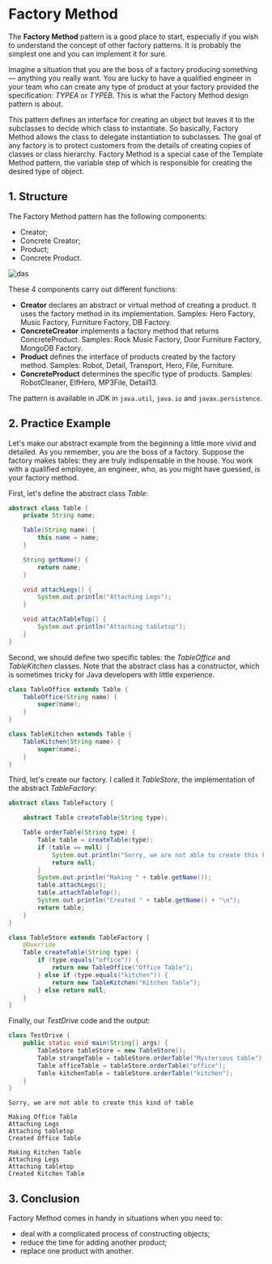 # Factory Method

The **Factory Method** pattern is a good place to start, especially if you wish to understand the concept of other factory patterns. It is probably the simplest one and you can implement it for sure.

Imagine a situation that you are the boss of a factory producing something — anything you really want. You are lucky to have a qualified engineer in your team who can create any type of product at your factory provided the specification: *TYPEA* or *TYPEB*. This is what the Factory Method design pattern is about.

This pattern defines an interface for creating an object but leaves it to the subclasses to decide which class to instantiate. So basically, Factory Method allows the class to delegate instantiation to subclasses. The goal of any factory is to protect customers from the details of creating copies of classes or class hierarchy. Factory Method is a special case of the Template Method pattern, the variable step of which is responsible for creating the desired type of object.

## 1. Structure

The Factory Method pattern has the following components:

- Creator;
- Concrete Creator;
- Product;
- Concrete Product.

![das](https://ucarecdn.com/7ddd67b8-4b2d-455e-b27c-42aab7213234/)

These 4 components carry out different functions:

- **Creator** declares an abstract or virtual method of creating a product. It uses the factory method in its implementation. Samples: Hero Factory, Music Factory, Furniture Factory, DB Factory.
- **ConcreteCreator** implements a factory method that returns ConcreteProduct. Samples: Rock Music Factory, Door Furniture Factory, MongoDB Factory.
- **Product** defines the interface of products created by the factory method. Samples: Robot, Detail, Transport, Hero, File, Furniture.
- **ConcreteProduct** determines the specific type of products. Samples: RobotCleaner, ElfHero, MP3File, Detail13.

The pattern is available in JDK in `java.util`, `java.io` and `javax.persistence`.

## 2. Practice Example

Let's make our abstract example from the beginning a little more vivid and detailed. As you remember, you are the boss of a factory. Suppose the factory makes tables: they are truly indispensable in the house. You work with a qualified employee, an engineer, who, as you might have guessed, is your factory method.

First, let's define the abstract class *Table*:
```java
abstract class Table {
    private String name;

    Table(String name) {
        this.name = name;
    }

    String getName() {
        return name;
    }

    void attachLegs() {
        System.out.println("Attaching Legs");
    }

    void attachTableTop() {
        System.out.println("Attaching tabletop");
    }
}
```
Second, we should define two specific tables: the *TableOffice* and *TableKitchen* classes. Note that the abstract class has a constructor, which is sometimes tricky for Java developers with little experience.
```java
class TableOffice extends Table {
    TableOffice(String name) {
        super(name);
    }
}

class TableKitchen extends Table {
    TableKitchen(String name) {
        super(name);
    }
}
```

Third, let's create our factory. I called it *TableStore*, the implementation of the abstract *TableFactory*:
```java
abstract class TableFactory {

    abstract Table createTable(String type);

    Table orderTable(String type) {
        Table table = createTable(type);
        if (table == null) {
            System.out.println("Sorry, we are not able to create this kind of table\n");
            return null;
        }
        System.out.println("Making " + table.getName());
        table.attachLegs();
        table.attachTableTop();
        System.out.println("Created " + table.getName() + "\n");
        return table;
    }
}

class TableStore extends TableFactory {
    @Override
    Table createTable(String type) {
        if (type.equals("office")) {
            return new TableOffice("Office Table");
        } else if (type.equals("kitchen")) {
            return new TableKitchen("Kitchen Table");
        } else return null;
    }
}
```

Finally, our *TestDrive* code and the output:
```java
class TestDrive {
    public static void main(String[] args) {
        TableStore tableStore = new TableStore();
        Table strangeTable = tableStore.orderTable("Mysterious table");
        Table officeTable = tableStore.orderTable("office");
        Table kitchenTable = tableStore.orderTable("kitchen");
    }
}
```
```
Sorry, we are not able to create this kind of table

Making Office Table
Attaching Legs
Attaching tabletop
Created Office Table

Making Kitchen Table
Attaching Legs
Attaching tabletop
Created Kitchen Table
```

## 3. Conclusion

Factory Method comes in handy in situations when you need to:

- deal with a complicated process of constructing objects;
- reduce the time for adding another product;
- replace one product with another.
